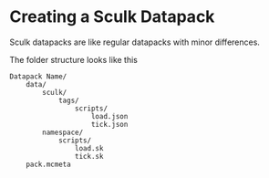 # Creating a Sculk Datapack

Sculk datapacks are like regular datapacks with minor differences.

The folder structure looks like this

```
Datapack Name/
    data/
        sculk/
            tags/
                scripts/
                    load.json
                    tick.json
        namespace/
            scripts/
                load.sk
                tick.sk
    pack.mcmeta
```